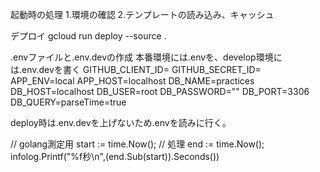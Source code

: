 起動時の処理
1.環境の確認
2.テンプレートの読み込み、キャッシュ


デプロイ
gcloud run deploy --source .

.envファイルと.env.devの作成
本番環境には.envを、develop環境には.env.devを書く
GITHUB_CLIENT_ID=
GITHUB_SECRET_ID=
APP_ENV=local
APP_HOST=localhost
DB_NAME=practices
DB_HOST=localhost
DB_USER=root
DB_PASSWORD=""
DB_PORT=3306
DB_QUERY=parseTime=true

deploy時は.env.devを上げないため.envを読みに行く。

// golang測定用
start := time.Now();
// 処理
end := time.Now();
infolog.Printf("%f秒\n",(end.Sub(start)).Seconds())